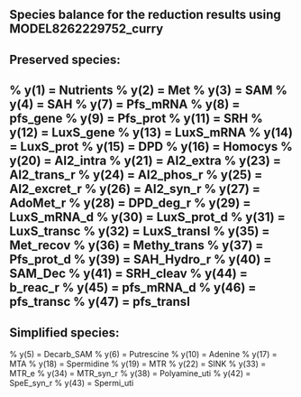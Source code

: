 Species balance for the reduction results using MODEL8262229752_curry
---------------------------------------------------------------------------------
Preserved species:
---------------------------------------------------------------------------------
%     y(1) = Nutrients
%     y(2) = Met
%     y(3) = SAM
%     y(4) = SAH
%     y(7) = Pfs_mRNA
%     y(8) = pfs_gene
%     y(9) = Pfs_prot
%     y(11) = SRH
%     y(12) = LuxS_gene
%     y(13) = LuxS_mRNA
%     y(14) = LuxS_prot
%     y(15) = DPD
%     y(16) = Homocys
%     y(20) = AI2_intra
%     y(21) = AI2_extra
%     y(23) = AI2_trans_r
%     y(24) = AI2_phos_r
%     y(25) = AI2_excret_r
%     y(26) = AI2_syn_r
%     y(27) = AdoMet_r
%     y(28) = DPD_deg_r
%     y(29) = LuxS_mRNA_d
%     y(30) = LuxS_prot_d
%     y(31) = LuxS_transc
%     y(32) = LuxS_transl
%     y(35) = Met_recov
%     y(36) = Methy_trans
%     y(37) = Pfs_prot_d
%     y(39) = SAH_Hydro_r
%     y(40) = SAM_Dec
%     y(41) = SRH_cleav
%     y(44) = b_reac_r
%     y(45) = pfs_mRNA_d
%     y(46) = pfs_transc
%     y(47) = pfs_transl
---------------------------------------------------------------------------------
Simplified species:
---------------------------------------------------------------------------------
%     y(5) = Decarb_SAM
%     y(6) = Putrescine
%     y(10) = Adenine
%     y(17) = MTA
%     y(18) = Spermidine
%     y(19) = MTR
%     y(22) = SINK
%     y(33) = MTR_e
%     y(34) = MTR_syn_r
%     y(38) = Polyamine_uti
%     y(42) = SpeE_syn_r
%     y(43) = Spermi_uti
